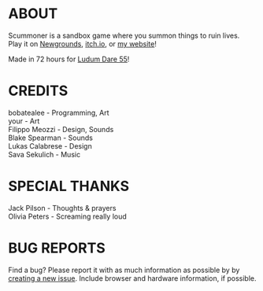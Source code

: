 # ABOUT
Scummoner is a sandbox game where you summon things to ruin lives.\
Play it on [Newgrounds](https://www.newgrounds.com/portal/view/926208), [itch.io](https://bobatealee.itch.io/scummoner), or [my website](https://bobatealee.com/games/scummoner/)!

Made in 72 hours for [Ludum Dare 55](https://ldjam.com/events/ludum-dare/55/scummoner)!

# CREDITS
bobatealee - Programming, Art\
your - Art\
Filippo Meozzi - Design, Sounds\
Blake Spearman - Sounds\
Lukas Calabrese - Design\
Sava Sekulich - Music

# SPECIAL THANKS
Jack Pilson - Thoughts & prayers\
Olivia Peters - Screaming really loud

# BUG REPORTS
Find a bug? Please report it with as much information as possible by by [creating a new issue](https://github.com/bobatealee/scummoner/issues). Include browser and hardware information, if possible.
